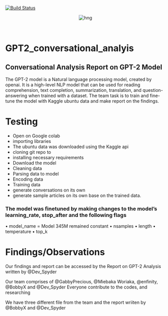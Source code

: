 [![Build Status](https://travis-ci.org/timolinn/hng.tech.svg?branch=master)](https://travis-ci.org/timolinn/hng.tech)

<div align="center">

![hng](https://res.cloudinary.com/iambeejayayo/image/upload/v1554240066/brand-logo.png)

<br>

</div>

# GPT2_conversational_analyis

## Conversational Analysis Report on GPT-2 Model

The GPT-2 model is a Natural language processing model, created by openai. It is a high-level NLP model that can be used for reading comprehension, text completion, summarization, translation, and question-answering when trained with a dataset.
The team task is to train and fine-tune the model with Kaggle ubuntu data and make report on the findings.


# Testing

-	Open on Google colab
-	importing libraries
-	The ubuntu data was downloaded using the Kaggle api
-	cloning git repo to
-	installing necessary requirements
-	Download the model
-	Cleaning data
-	Parsing data to model
-	Encoding data
-	Training data
-	generate conversations on its own 
-	generate sample articles on its own base on the trained data.

### The model was finetuned by making changes to the model’s learning_rate, stop_after and the following flags
•	model_name = Model 345M remained constant
•	nsamples 
•	length 
•	temperature
•	top_k 

# Findings/Observations
Our findings and report can be accessed by the Report on GPT-2 Analysis written by @Dev_Spyder

Our team comprises of @GabbyPrecious, @Miebaka Woriaka, @enfinity, @BobbyX and @Dev_Spyder
Everyone contribute to the codes, and researching

We have three different file from the team and the report wriiten by @BobbyX and @Dev_Spyder 
